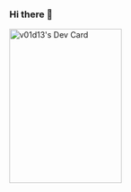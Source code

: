 ### Hi there 👋

<!--
**v01d13/v01d13** is a ✨ _special_ ✨ repository because its `README.md` (this file) appears on your GitHub profile.

Here are some ideas to get you started:

[comment]: <>(- 🔭 I’m currently working on ...)
[comment]: <>(- 🌱 I’m currently learning ...)
[comment]: <>(- 👯 I’m looking to collaborate on ...)
[comment]: <>(- 🤔 I’m looking for help with ...)
[comment]: <>(- 💬 Ask me about ...)
[comment]: <>(- 📫 How to reach me: ...)
[comment]: <>(- 😄 Pronouns: ...)
[comment]: <>(- ⚡ Fun fact: ...)
-->
<a href="https://app.daily.dev/v01d13"><img src="https://api.daily.dev/devcards/195354f71f8c4b62b60d2fa99eb09e45.png?r=mzi" width="200" height="275" alt="v01d13's Dev Card"/></a>
